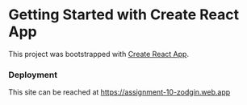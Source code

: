 # Getting Started with Create React App

This project was bootstrapped with [Create React App](https://github.com/facebook/create-react-app).

### Deployment

This site can be reached at https://assignment-10-zodgin.web.app


